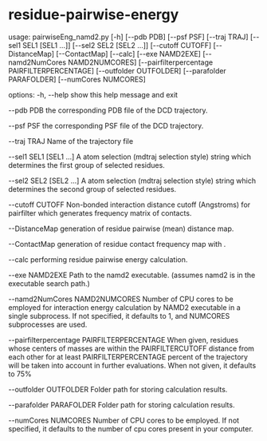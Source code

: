 # residue-pairwise-energy

usage: pairwiseEng_namd2.py [-h] [--pdb PDB] [--psf PSF] [--traj TRAJ] [--sel1 SEL1 [SEL1 ...]] [--sel2 SEL2 [SEL2 ...]] [--cutoff CUTOFF] [--DistanceMap] [--ContactMap] [--calc] [--exe NAMD2EXE] [--namd2NumCores NAMD2NUMCORES] [--pairfilterpercentage PAIRFILTERPERCENTAGE] [--outfolder OUTFOLDER]
[--parafolder PARAFOLDER] [--numCores NUMCORES]

options:
-h, --help show this help message and exit

--pdb PDB the corresponding PDB file of the DCD trajectory.

--psf PSF the corresponding PSF file of the DCD trajectory.

--traj TRAJ Name of the trajectory file

--sel1 SEL1 [SEL1 ...]
A atom selection (mdtraj selection style) string which determines the first group of selected residues.

--sel2 SEL2 [SEL2 ...]
A atom selection (mdtraj selection style) string which determines the second group of selected residues.

--cutoff CUTOFF Non-bonded interaction distance cutoff (Angstroms) for pairfilter which generates frequency matrix of contacts.

--DistanceMap generation of residue pairwise (mean) distance map.

--ContactMap generation of residue contact frequency map with .

--calc performing residue pairwise energy calculation.

--exe NAMD2EXE Path to the namd2 executable. (assumes namd2 is in the executable search path.)

--namd2NumCores NAMD2NUMCORES
Number of CPU cores to be employed for interaction energy calculation by NAMD2 executable in a single subprocess. If not specified, it defaults to 1, and NUMCORES subprocesses are used.

--pairfilterpercentage PAIRFILTERPERCENTAGE
When given, residues whose centers of masses are within the PAIRFILTERCUTOFF distance from each other for at least PAIRFILTERPERCENTAGE percent of the trajectory will be taken into account in further evaluations. When not given, it defaults to 75%

--outfolder OUTFOLDER
Folder path for storing calculation results.

--parafolder PARAFOLDER
Folder path for storing calculation results.

--numCores NUMCORES Number of CPU cores to be employed. If not specified, it defaults to the number of cpu cores present in your computer.
